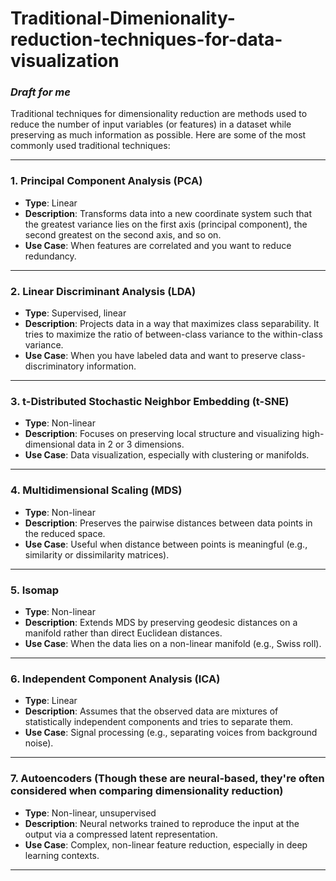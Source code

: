 # Traditional-Dimenionality-reduction-techniques-for-data-visualization

### *Draft for me*

Traditional techniques for dimensionality reduction are methods used to reduce the number of input variables (or features) in a dataset while preserving as much information as possible. Here are some of the most commonly used traditional techniques:

---

### 1. **Principal Component Analysis (PCA)**
- **Type**: Linear
- **Description**: Transforms data into a new coordinate system such that the greatest variance lies on the first axis (principal component), the second greatest on the second axis, and so on.
- **Use Case**: When features are correlated and you want to reduce redundancy.

---

### 2. **Linear Discriminant Analysis (LDA)**
- **Type**: Supervised, linear
- **Description**: Projects data in a way that maximizes class separability. It tries to maximize the ratio of between-class variance to the within-class variance.
- **Use Case**: When you have labeled data and want to preserve class-discriminatory information.

---

### 3. **t-Distributed Stochastic Neighbor Embedding (t-SNE)**
- **Type**: Non-linear
- **Description**: Focuses on preserving local structure and visualizing high-dimensional data in 2 or 3 dimensions.
- **Use Case**: Data visualization, especially with clustering or manifolds.

---

### 4. **Multidimensional Scaling (MDS)**
- **Type**: Non-linear
- **Description**: Preserves the pairwise distances between data points in the reduced space.
- **Use Case**: Useful when distance between points is meaningful (e.g., similarity or dissimilarity matrices).

---

### 5. **Isomap**
- **Type**: Non-linear
- **Description**: Extends MDS by preserving geodesic distances on a manifold rather than direct Euclidean distances.
- **Use Case**: When the data lies on a non-linear manifold (e.g., Swiss roll).

---

### 6. **Independent Component Analysis (ICA)**
- **Type**: Linear
- **Description**: Assumes that the observed data are mixtures of statistically independent components and tries to separate them.
- **Use Case**: Signal processing (e.g., separating voices from background noise).

---

### 7. **Autoencoders** (Though these are neural-based, they're often considered when comparing dimensionality reduction)
- **Type**: Non-linear, unsupervised
- **Description**: Neural networks trained to reproduce the input at the output via a compressed latent representation.
- **Use Case**: Complex, non-linear feature reduction, especially in deep learning contexts.

---
